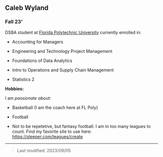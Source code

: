 ## Caleb Wyland

### Fall 23' 

DSBA student at [Florida Polytechnic University](https://www.floridapoly.edu) currently enrolled in: 

- Accounting for Managers 

- Engineering and Technology Project Management

- Foundations of Data Analytics

- Intro to Operations and Supply Chain Management

- Statistics 2

**Hobbies:**

I am _passionate about_: 

- Basketball (I am the coach here at FL Poly)

- Football

- Not to be repetetive, but fantasy football. I am in too many leagues to count. Find my favorite site to use here: <https://sleeper.com/leagues/create>

***

> Last modified: 2023/09/05
